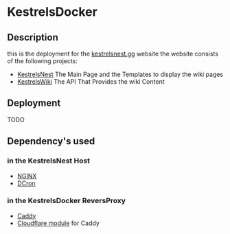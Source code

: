 # KestrelsDocker

## Description
this is the deployment for the  [kestrelsnest.gg](https://kestrelsnest.gg/) website
the website consists of the following projects:
- [KestrelsNest](https://github.com/AceOfKestrels/KestrelsNest) The Main Page and the Templates to display the wiki pages
- [KestrelsWiki](https://github.com/AceOfKestrels/KestrelsWiki) The API That Provides the wiki Content

## Deployment
TODO

## Dependency's used

### in the KestrelsNest Host
- [NGINX](https://hub.docker.com/_/nginx)
- [DCron](https://github.com/dubiousjim/dcron)

### in the KestrelsDocker ReversProxy
- [Caddy](https://hub.docker.com/_/caddy/)
- [Cloudflare module](https://github.com/caddy-dns/cloudflare) for Caddy
  